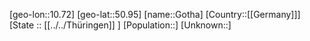 ﻿---
location: [50.95,10.72]
mapzoom: [7,12] 
mapmarker: city 
type: City
tags:
- geo/City


SpocWebEntityId: 30519
isDeleted: false
confidential: public

---
[geo-lon::10.72]
[geo-lat::50.95]
[name::Gotha]
[Country::[[Germany]]]
[State :: [[../../Thüringen]] ]
[Population::]
[Unknown::]

